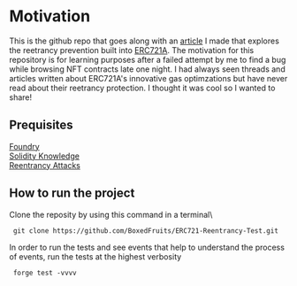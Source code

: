 # Motivation
This is the github repo that goes along with an [article](https://mirror.xyz/dashboard/edit/fD6oQ4mLKx1oF-FSw-dxmxFDFVJtvRa_G95231Q-WVk) I made that explores the reetrancy prevention built into [ERC721A](https://github.com/chiru-labs/ERC721A). The motivation for this repository is for learning purposes after a failed attempt by me to find a bug while browsing NFT contracts late one night. I had always seen threads and articles written about ERC721A's innovative gas optimzations but have never read about their reetrancy protection. I thought it was cool so I wanted to share!


## Prequisites
[Foundry](https://getfoundry.sh/)\
[Solidity Knowledge](https://docs.soliditylang.org/en/v0.8.15/)\
[Reentrancy Attacks](https://quantstamp.com/blog/what-is-a-re-entrancy-attack)


## How to run the project
Clone the reposity by using this command in a terminal\

`` git clone https://github.com/BoxedFruits/ERC721-Reentrancy-Test.git``

In order to run the tests and see events that help to understand the process of events, run the tests at the highest verbosity

`` forge test -vvvv``